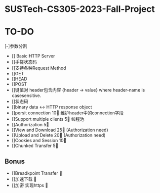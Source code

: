 # SUSTech-CS305-2023-Fall-Project

# TO-DO
[-]参数分割  
- [] Basic HTTP Server
- []手搓状态码  
- []支持各种Request Method  
- []GET
- []HEAD
- []POST
- []键值对 header包含内容 {header -> value} where header-name is casesensitive.
- []状态码
- []binary data <-> HTTP response object  
- []persit connection 10:kiss: 维护header中的connection字段
- []Support multiple clients 5:kiss: 线程池
- []Authorization 5:kiss:
- []View and Download 25:kiss: (Authorization need)
- []Upload and Delete 20:kiss: (Authorization need)
- []Cookies and Session 10:kiss:
- []Chunked Transfer 5:kiss:

## Bonus
- []Breadkpoint Transfer :kiss:
- []加速下载 :kiss:
- []加密 实现https :kiss:
